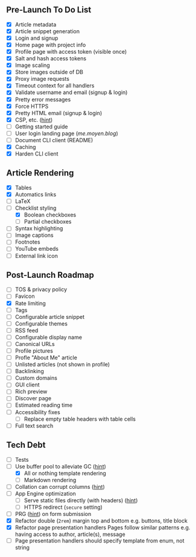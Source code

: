 ## Pre-Launch To Do List

- [x] Article metadata
- [x] Article snippet generation
- [x] Login and signup
- [x] Home page with project info
- [x] Profile page with access token (visible once)
- [x] Salt and hash access tokens
- [x] Image scaling
- [x] Store images outside of DB
- [x] Proxy image requests
- [x] Timeout context for all handlers
- [x] Validate username and email (signup & login)
- [x] Pretty error messages
- [x] Force HTTPS
- [x] Pretty HTML email (signup & login)
- [x] CSP, etc. ([hint](https://securityheaders.com/?q=moyen.blog))
- [ ] Getting started guide
- [ ] User login landing page (*me.moyen.blog*)
- [ ] Document CLI client (README)
- [x] Caching
- [x] Harden CLI client

## Article Rendering

- [x] Tables
- [x] Automatics links
- [ ] LaTeX
- [ ] Checklist styling
    - [x] Boolean checkboxes
    - [ ] Partial checkboxes
- [ ] Syntax highlighting
- [ ] Image captions
- [ ] Footnotes
- [ ] YouTube embeds
- [ ] External link icon

## Post-Launch Roadmap

- [ ] TOS & privacy policy
- [ ] Favicon
- [x] Rate limiting
- [ ] Tags
- [ ] Configurable article snippet
- [ ] Configurable themes
- [ ] RSS feed
- [ ] Configurable display name
- [ ] Canonical URLs
- [ ] Profile pictures
- [ ] Profle "About Me" article
- [ ] Unlisted articles (not shown in profile)
- [ ] Backlinking
- [ ] Custom domains
- [ ] GUI client
- [ ] Rich preview
- [ ] Discover page
- [ ] Estimated reading time
- [ ] Accessibility fixes
    - [ ] Replace empty table headers with table cells
- [ ] Full text search

## Tech Debt

- [ ] Tests
- [ ] Use buffer pool to alleviate GC ([hint](https://www.reddit.com/r/golang/comments/27ls5a/including_htmltemplate_snippets_is_there_a_better/))
    - [x] All or nothing template rendering
    - [ ] Markdown rendering
- [ ] Collation can corrupt columns ([hint](https://www.cockroachlabs.com/docs/stable/collate.html#collation-versioning))
- [ ] App Engine optimization
    - [ ] Serve static files directly (with headers) ([hint](https://cloud.google.com/appengine/docs/flexible/python/serving-static-files))
    - [ ] HTTPS redirect (`secure` setting)
- [ ] PRG ([hint](https://en.wikipedia.org/wiki/Post/Redirect/Get)) on form submission
- [x] Refactor double (`2rem`) margin top and bottom e.g. buttons, title block
- [x] Refactor page presentation handlers
    Pages follow similar patterns e.g. having access to author, article(s), message
- [ ] Page presentation handlers should specify template from enum, not string

